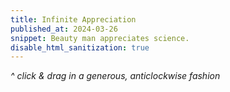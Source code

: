 ```yaml
---
title: Infinite Appreciation
published_at: 2024-03-26
snippet: Beauty man appreciates science.
disable_html_sanitization: true
---
```


<!-- A science family[^1] of Sianne Ngai's three categories.[^2]

[^1]: a non-romantic homage to the work of [Rafaël Rozendaal](https://www.newrafael.com/websites/)

[^2]: Ngai, Sianne. “Our Aesthetic Categories.” PMLA : Publications of the Modern Language Association of America 125, no. 4 (2010): 948–58. https://doi.org/10.1632/pmla.2010.125.4.948. -->


<canvas id="cnv_of_cute"></canvas>

*^ click & drag in a generous, anticlockwise fashion*

<!-- ```js
// cute_sine.js
class CuteSineProcessor extends AudioWorkletProcessor {

    constructor ({ processorOptions: { sample_rate } }) {
       super ()
       this.alive = true
       this.phase = Math.random ()
       this.inc   = 1 / sample_rate
    }
 
    static get parameterDescriptors () {
       return [ 
          { name: 'freq', defaultValue: 16 },
          { name: 'amp',  defaultValue: 0 },
          { name: 'bright', defaultValue: 0 },
       ]
    }
 
    process (_inputs, outputs, parameters) {
       const out = outputs[0][0]

       for (let frame = 0; frame < out.length; frame++) {
            const freq   = deparameterise (parameters.freq,   frame)
            const amp    = deparameterise (parameters.amp,    frame)
            const bright = deparameterise (parameters.bright, frame)

            let sig = 0
            let bright_dec = (bright * 5) + 1

            for (let i = 1; i <= 6; i++) {
                const b_amp = Math.min (bright_dec, 1)
                sig += Math.sin (this.phase * Math.PI * 2 * i) * (amp / i) * b_amp

                bright_dec -= 1
                bright_dec = Math.max (bright_dec, 0)
            }

            this.phase += this.inc * freq
            this.phase %= 1

            out[frame] = sig
        }
 
       return this.alive
    }
 }
 
 registerProcessor ('cute_sine', CuteSineProcessor)
 
 function deparameterise (arr, ind) {
    return arr[(1 != arr.length) * ind]
 }
 ``` -->



<script type="module">
   // import { reverbjs } from '/reverb/reverb.js'

   document.body.style.userSelect = `none`
   // document.body.syle.overflow    = `hidden`


   const cnv = document.getElementById ("cnv_of_cute")
   cnv.style.backgroundColor = "turquoise"

   const width = cnv.parentNode.scrollWidth
   const height = width * 9 / 16

   cnv.width  = width
   cnv.height = height

   const ctx = cnv.getContext ('2d')
   ctx.fillStyle = "hotpink";

   let radius = width / 4
   const mid = {
      x: cnv.width / 2,
      y: cnv.height / 2, 
   }

   let pointer_down = false
   let cool_down = false
   let frame_count = 0

   const audio_context = new AudioContext ()
   audio_context.suspend ()

   const graph = {}

   const mouse_pos = { x : 0, y : 0 }

   const total_points = 5

   function draw () {
      const circle_points = []
      ctx.fillStyle = pointer_down ? `white` : `hotpink`
      ctx.fillRect (0, 0, cnv.width, cnv.height)

      const phase_off = frame_count * -1 / (2 ** 12)

      if (pointer_down) {
         for (let i = 0; i < total_points; i++) {

            const phase = i / total_points
            const angle = (phase + phase_off) * Math.PI * 2

            const x = mid.x + (Math.sin (angle) * radius)
            const y = mid.y + (Math.cos (angle) * radius)

            circle_points.push ({ x, y })
         }

         circle_points.forEach ((p, i) => {
            ctx.beginPath()
            ctx.moveTo (mouse_pos.x, mouse_pos.y)
            ctx.lineTo (p.x, p.y)
            ctx.strokeStyle = `hotpink`
            ctx.lineWidth = 4

            ctx.stroke ()
         })
      }

      frame_count++

      requestAnimationFrame (draw)
   }

   draw ()

   async function init_audio () {
      await audio_context.resume ()
      console.log (audio_context.state)

      await audio_context.audioWorklet.addModule (`scripts/cute_sine.js`)
      console.dir (audio_context.audioWorklet)
      // reverbjs.extend (audio_context)

      // graph.rev_vol = audio_context.createGain ()
      // graph.rev_vol.gain.value = 0
      // graph.rev_vol.connect (audio_context.destination)

      // const reverb_url = "/reverb/R1NuclearReactorHall.m4a"
      // graph.rev = audio_context.createReverbFromUrl (reverb_url, () => {
      //    graph.rev.connect (graph.rev_vol)
      // })

      // graph.rev_gate = audio_context.createGain ()
      // graph.rev_gate.gain.value = 0
      // graph.rev_gate.connect (graph.rev)


      graph.sine = new AudioWorkletNode (audio_context, `cute_sine`, {
         processorOptions: {
            sample_rate: audio_context.sampleRate
         }
      })
      graph.sine.connect (audio_context.destination)
      // graph.sine.connect (graph.rev_gate)

      graph.freq   = await graph.sine.parameters.get (`freq`)
      graph.amp    = await graph.sine.parameters.get (`amp`)
      graph.bright = await graph.sine.parameters.get (`bright`)
   }


   function point_phase (e) {
      const { target: { 
         offsetLeft, offsetTop, offsetWidth, offsetHeight 
      } } = e

      const abs = {
         x: (e.clientX ? e.clientX : e.touches[0].clientX) - offsetLeft,
         y: (e.clientY ? e.clientY : e.touches[0].clientY) - offsetTop
      }

      const x = abs.x / offsetWidth
      const y = abs.y / offsetHeight

      // abs.x -= offsetWidth / 2
      // abs.y -= offsetHeight / 2

      return { x, y, abs }
      // return abs
   }

   function prepare_param (p, now) {
      p.cancelScheduledValues (now)
      p.setValueAtTime (p.value, now)
   }

   function prepare_params (a, now) {
      a.forEach (p => prepare_param (p, now))
   }

   cnv.onpointerdown = async e => {
      if (audio_context.state != `running`) {
         await init_audio ()
      }

      const now = audio_context.currentTime      
      const phase = point_phase (e)
      prepare_params ([ graph.amp, graph.bright ], now)

      graph.amp.linearRampToValueAtTime (0.2, now + 0.02)

      const inverted_y = 1 - phase.y
      graph.bright.linearRampToValueAtTime (inverted_y, now + 0.1)

      // const rev_amp = Math.max (inverted_y - 5)
      // graph.rev_gate.gain.linearRampToValueAtTime (rev_amp, now + 2)

      radius = (height / 2) * (1 - phase.y)

      Object.assign (mouse_pos, point_phase (e).abs)

      // const f = freq_array[Math.floor (phase.x * 12)]
      const f = 220 * (2 ** phase.x)
      set_frequency (e, f)

      pointer_down = true
   }

   const chord = [ 0, 2, 4, 7, 8, 10 ]
   const root = 58

   const freq_array = []
   for (let o = 0; o < 3; o++) {
      for (let n = 0; n < chord.length; n++) {
         const midi = (o * 12) + chord[n] + root
         freq_array.push (note_to_cps (midi))
      }
   }

   function note_to_cps (n) {
      return 440 * (2 ** ((n - 69) / 12))
   }

   cnv.onpointermove = e => {
      e.preventDefault ()
      Object.assign (mouse_pos, point_phase (e).abs)

      if (audio_context.state != `running`) return

      const phase = point_phase (e)
      radius = (height / 2) * (1 - phase.y)

      // const now = audio_context.currentTime
      // prepare_param (graph.bright, now)
      // graph.bright.linearRampToValueAtTime (1 - phase.y, now + 0.1)
      // move_frequency (e)

      const f = 220 * (2 ** phase.x)
      set_frequency (e, f)

   }

   function move_frequency (e) {
      const f = freq_array[Math.floor (point_phase (e).x * 12)]
      if (f != graph.freq_value) {
         set_frequency (e, f)
      }
   }

   function set_frequency (e, f) {
         if (!pointer_down || cool_down) return

         const phase = point_phase (e)

         const now = audio_context.currentTime
         prepare_param (graph.freq, now)
         prepare_param (graph.bright, now)

         graph.freq.exponentialRampToValueAtTime (f, now + 0.1)

         const inverted_y = 1 - phase.y
         graph.bright.linearRampToValueAtTime (inverted_y, now + 0.1)

         // const rev_amp = inverted_y * 0.3
         // graph.rev_gate.gain.linearRampToValueAtTime (rev_amp, now + 0.1)
         // graph.rev_vol .gain.linearRampToValueAtTime (rev_amp, now + 0.1)

         graph.freq_value = f

         cool_down = true
         setTimeout (() => {
            cool_down = false
         }, 100)
   }

   cnv.onpointerup = e => {

      if (!graph.amp) {
         console.log (`delaying`)
         setTimeout (cnv.onpointerup, 100, e)
         return
      }

      const now = audio_context.currentTime
      prepare_params ([ graph.freq, graph.amp ], now)

      // graph.freq.exponentialRampToValueAtTime (16, now + 0.02)
      graph.amp.linearRampToValueAtTime (0, now + 0.02)

      // Object.assign (mouse_pos, point_phase (e))
      pointer_down = false
   }

</script>

